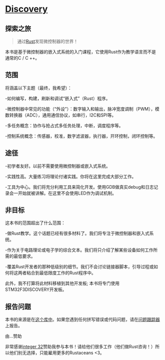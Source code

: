 # [Discovery](https://rust-embedded.github.io/discovery/)

## 探索之旅

>通过[Rust](https://www.rust-lang.org/en-US/)发现微控制器的世界！

本书是基于微控制器的嵌入式系统的入门课程，它使用Rust作为教学语言而不是通常的C / C ++。

## 范围

将涵盖以下主题（最终，我希望）：

-如何编写，构建，刷新和调试“嵌入式”（Rust）程序。

-微控制器中常见的功能（“外设”）：数字输入和输出，脉冲宽度调制（PWM），模数转换器（ADC），通用通信协议，如串行，I2C和SPI等。

-多任务概念：协作与抢占式多任务处理，中断，调度程序等。

-控制系统概念：传感器，校准，数字滤波器，执行器，开环控制，闭环控制等。

## 途径

-初学者友好。以前不需要使用微控制器或嵌入式系统。

-实践性高。大量练习将理论付诸实践。你将在这里完成大部分工作。

-工具为中心。我们将充分利用工具来简化开发。使用GDB做真实debug和日志记录会一开始就被讲解。在这里不会使用LED作为调试机制。

## 非目标

这本书的范围超出了什么范围：

-做Rust教学。这个话题已经有很多材料了。我们将专注于微控制器和嵌入式系统。

-作为关于电路理论或电子学的综合文本。我们将只介绍了解某些设备如何工作所需的最低要求。

-覆盖Rust开发者的那种低级别的细节。我们不会讨论链接器脚本，引导过程或如何将这两者粘合到最低限度工作的Rust程序中。

此外，我不打算将此材料移植到其他开发板; 本书将专门使用STM32F3DISCOVERY开发板。

## 报告问题

本书的来源是在[这个库中](https://github.com/rust-embedded/discovery)。如果您遇到任何拼写错误或代码问题，请在[问题跟踪器](https://github.com/rust-embedded/discovery/issues)上报告。

由...赞助

非常感谢[integer 32](https://integer32.com)赞助我参与本书！请给他们很多工作（他们做Rust咨询！）所以他们别无选择，只能雇用更多的Rustaceans <3。
